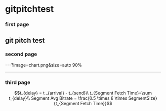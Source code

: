 # gitpitchtest

### first page

git pitch test
---

### second page

---?image=chart.png&size=auto 90%

---
### third page
$$t_{delay} = t _{arrival} - t_{send}\\
t_{Segment Fetch Time}=\sum t_{delay}\\
Segment Avg Bitrate = \frac{0.5 \times 8  \times SegmentSize}{t_{Segment Fetch Time}}$$

